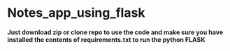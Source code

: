 # Notes_app_using_flask

**Just download zip or clone repo to use the code and make sure you have installed the contents of requirements.txt to run the python FLASK**
